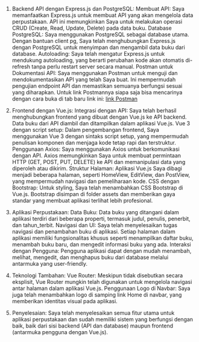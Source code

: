 1. Backend API dengan Express.js dan PostgreSQL:
Membuat API: Saya memanfaatkan Express.js untuk membuat API yang akan mengelola data perpustakaan. API ini memungkinkan Saya untuk melakukan operasi CRUD (Create, Read, Update, Delete) pada data buku.
Database PostgreSQL: Saya menggunakan PostgreSQL sebagai database utama. Dengan bantuan client pg, Saya telah menghubungkan Express.js dengan PostgreSQL untuk menyimpan dan mengambil data buku dari database.
Autoloading: Saya telah mengatur Express.js untuk mendukung autoloading, yang berarti perubahan kode akan otomatis di-refresh tanpa perlu restart server secara manual.
Postman untuk Dokumentasi API: Saya menggunakan Postman untuk menguji dan mendokumentasikan API yang telah Saya buat. Ini mempermudah pengujian endpoint API dan memastikan semuanya berfungsi sesuai yang diharapkan.
Untuk link Postmannya siapa saja bisa mencarinya dengan cara buka di tab baru link ini: <a href="https://documenter.getpostman.com/view/37601094/2sAXjM3WwJ">link Postman<a> 

3. Frontend dengan Vue.js:
Integrasi dengan API: Saya telah berhasil menghubungkan frontend yang dibuat dengan Vue.js ke API backend. Data buku dari API diambil dan ditampilkan dalam aplikasi Vue.js.
Vue 3 dengan script setup: Dalam pengembangan frontend, Saya menggunakan Vue 3 dengan sintaks script setup, yang mempermudah penulisan komponen dan menjaga kode tetap rapi dan terstruktur.
Penggunaan Axios: Saya menggunakan Axios untuk berkomunikasi dengan API. Axios memungkinkan Saya untuk membuat permintaan HTTP (GET, POST, PUT, DELETE) ke API dan memanipulasi data yang diperoleh atau dikirim.
Struktur Halaman: Aplikasi Vue.js Saya dibagi menjadi beberapa halaman, seperti HomeView, EditView, dan PostView, yang mempermudah navigasi dan pemeliharaan kode.
CSS dengan Bootstrap: Untuk styling, Saya telah menambahkan CSS Bootstrap di Vue.js. Bootstrap disimpan di folder assets dan memberikan gaya standar yang membuat aplikasi terlihat lebih profesional.

4. Aplikasi Perpustakaan:
Data Buku: Data buku yang ditangani dalam aplikasi terdiri dari beberapa properti, termasuk judul, penulis, penerbit, dan tahun_terbit.
Navigasi dan UI: Saya telah menyelesaikan tugas navigasi dan penambahan buku di aplikasi. Setiap halaman dalam aplikasi memiliki fungsionalitas khusus seperti menampilkan daftar buku, menambah buku baru, dan mengedit informasi buku yang ada.
Interaksi dengan Pengguna: Pengguna aplikasi dapat dengan mudah menambah, melihat, mengedit, dan menghapus buku dari database melalui antarmuka yang user-friendly.

5. Teknologi Tambahan:
Vue Router: Meskipun tidak disebutkan secara eksplisit, Vue Router mungkin telah digunakan untuk mengelola navigasi antar halaman dalam aplikasi Vue.js.
Penggunaan Logo di Navbar: Saya juga telah menambahkan logo di samping link Home di navbar, yang memberikan identitas visual pada aplikasi.

6. Penyelesaian:
   Saya telah menyelesaikan semua fitur utama untuk aplikasi perpustakaan dan sudah memiliki sistem yang berfungsi dengan baik, baik dari sisi backend (API dan database) maupun frontend (antarmuka pengguna dengan Vue.js).
